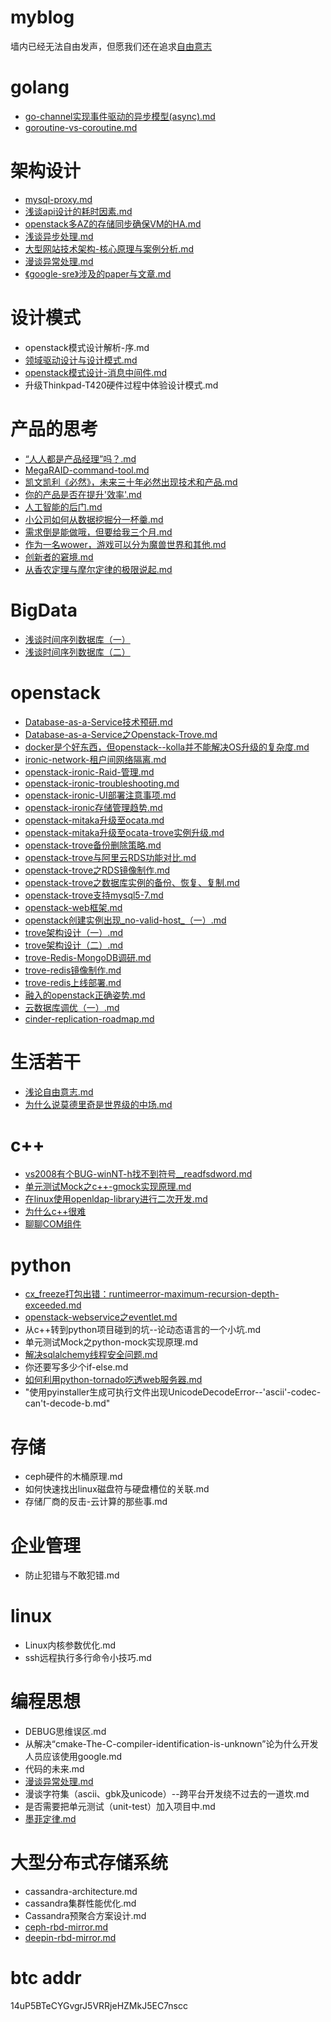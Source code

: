 # myblog
墙内已经无法自由发声，但愿我们还在追求[自由意志](https://github.com/jwongzblog/myblog/blob/master/%E7%94%9F%E6%B4%BB%E8%8B%A5%E5%B9%B2/%E6%B5%85%E8%AE%BA%E8%87%AA%E7%94%B1%E6%84%8F%E5%BF%97.md)

# golang
- [go-channel实现事件驱动的异步模型(async).md](https://github.com/jwongzblog/myblog/blob/master/openstack/golang/go-channel实现事件驱动的异步模型(async).md)
- [goroutine-vs-coroutine.md](https://github.com/jwongzblog/myblog/blob/master/openstack/golang/goroutine-vs-coroutine.md)

# 架构设计
- [mysql-proxy.md](https://github.com/jwongzblog/myblog/blob/master/openstack/架构设计/mysql-proxy.md)
- [浅谈api设计的耗时因素.md](https://github.com/jwongzblog/myblog/blob/master/openstack/架构设计/浅谈api设计的耗时因素.md)
- [openstack多AZ的存储同步确保VM的HA.md](https://github.com/jwongzblog/myblog/blob/master/openstack/架构设计/openstack多AZ的存储同步确保VM的HA.md)
- [浅谈异步处理.md](https://github.com/jwongzblog/myblog/blob/master/openstack/架构设计/浅谈异步处理.md)
- [大型网站技术架构-核心原理与案例分析.md](https://github.com/jwongzblog/myblog/blob/master/openstack/架构设计/大型网站技术架构-核心原理与案例分析.md)
- [漫谈异常处理.md](https://github.com/jwongzblog/myblog/blob/master/openstack/编程思想/漫谈异常处理.md)
- [《google-sre》涉及的paper与文章.md](https://github.com/jwongzblog/myblog/blob/master/%E6%9E%B6%E6%9E%84%E8%AE%BE%E8%AE%A1/%E3%80%8Agoogle-sre%E3%80%8B%E6%B6%89%E5%8F%8A%E7%9A%84paper%E4%B8%8E%E6%96%87%E7%AB%A0.md)

# 设计模式
- openstack模式设计解析-序.md     
- [领域驱动设计与设计模式.md](https://github.com/jwongzblog/myblog/blob/master/openstack/设计模式/领域驱动设计与设计模式.md)
- [openstack模式设计-消息中间件.md](https://github.com/jwongzblog/myblog/blob/master/openstack/设计模式/openstack模式设计-消息中间件.md)
- 升级Thinkpad-T420硬件过程中体验设计模式.md

# 产品的思考
- [“人人都是产品经理”吗？.md](https://github.com/jwongzblog/myblog/blob/master/openstack/产品的思考/“人人都是产品经理”吗？.md)
- [MegaRAID-command-tool.md](https://github.com/jwongzblog/myblog/blob/master/openstack/产品的思考/MegaRAID-command-tool.md)
- [凯文凯利《必然》，未来三十年必然出现技术和产品.md](https://github.com/jwongzblog/myblog/blob/master/openstack/产品的思考/凯文凯利《必然》，未来三十年必然出现技术和产品.md)
- [你的产品是否在提升'效率'.md](https://github.com/jwongzblog/myblog/blob/master/openstack/产品的思考/你的产品是否在提升'效率'.md)
- [人工智能的后门.md](https://github.com/jwongzblog/myblog/blob/master/openstack/产品的思考/人工智能的后门.md)
- [小公司如何从数据挖掘分一杯羹.md](https://github.com/jwongzblog/myblog/blob/master/openstack/产品的思考/小公司如何从数据挖掘分一杯羹.md)
- [需求倒是能做哦，但要给我三个月.md](https://github.com/jwongzblog/myblog/blob/master/openstack/产品的思考/需求倒是能做哦，但要给我三个月.md)
- [作为一名wower，游戏可以分为魔兽世界和其他.md](https://github.com/jwongzblog/myblog/blob/master/openstack/产品的思考/作为一名wower，游戏可以分为魔兽世界和其他.md)
- [创新者的窘境.md](https://github.com/jwongzblog/myblog/blob/master/产品的思考/创新者的窘境.md)
- [从香农定理与摩尔定律的极限说起.md](https://github.com/jwongzblog/myblog/blob/master/%E4%BA%A7%E5%93%81%E7%9A%84%E6%80%9D%E8%80%83/%E4%BB%8E%E9%A6%99%E5%86%9C%E5%AE%9A%E7%90%86%E4%B8%8E%E6%91%A9%E5%B0%94%E5%AE%9A%E5%BE%8B%E7%9A%84%E6%9E%81%E9%99%90%E8%AF%B4%E8%B5%B7.md)

# BigData
- [浅谈时间序列数据库（一）](https://github.com/jwongzblog/myblog/blob/master/BigData/%E6%B5%85%E8%B0%88%E6%97%B6%E9%97%B4%E5%BA%8F%E5%88%97%E6%95%B0%E6%8D%AE%E5%BA%93%EF%BC%88%E4%B8%80%EF%BC%89.md)
- [浅谈时间序列数据库（二）](https://github.com/jwongzblog/myblog/blob/master/BigData/%E6%B5%85%E8%B0%88%E6%97%B6%E9%97%B4%E5%BA%8F%E5%88%97%E6%95%B0%E6%8D%AE%E5%BA%93%EF%BC%88%E4%BA%8C%EF%BC%89.md)

# openstack 
- [Database-as-a-Service技术预研.md](https://github.com/jwongzblog/myblog/blob/master/openstack/Database-as-a-Service技术预研.md)
- [Database-as-a-Service之Openstack-Trove.md](https://github.com/jwongzblog/myblog/blob/master/openstack/Database-as-a-Service之Openstack-Trove.md)
- [docker是个好东西，但openstack--kolla并不能解决OS升级的复杂度.md](https://github.com/jwongzblog/myblog/blob/master/openstack/docker是个好东西，但openstack--kolla并不能解决OS升级的复杂度.md)
- [ironic-network-租户间网络隔离.md](https://github.com/jwongzblog/myblog/blob/master/openstack/ironic-network-租户间网络隔离.md)
- [openstack-ironic-Raid-管理.md](https://github.com/jwongzblog/myblog/blob/master/openstack/openstack-ironic-Raid-管理.md)
- [openstack-ironic-troubleshooting.md](https://github.com/jwongzblog/myblog/blob/master/openstack/openstack-ironic-troubleshooting.md)
- [openstack-ironic-UI部署注意事项.md](https://github.com/jwongzblog/myblog/blob/master/openstack/openstack-ironic-UI部署注意事项.md)
- [openstack-ironic存储管理趋势.md](https://github.com/jwongzblog/myblog/blob/master/openstack/openstack-ironic存储管理趋势.md)
- [openstack-mitaka升级至ocata.md](https://github.com/jwongzblog/myblog/blob/master/openstack/openstack-mitaka升级至ocata.md)
- [openstack-mitaka升级至ocata-trove实例升级.md](https://github.com/jwongzblog/myblog/blob/master/openstack/openstack-mitaka升级至ocata-trove实例升级.md)
- [openstack-trove备份删除策略.md](https://github.com/jwongzblog/myblog/blob/master/openstack/openstack-trove备份删除策略.md)
- [openstack-trove与阿里云RDS功能对比.md](https://github.com/jwongzblog/myblog/blob/master/openstack/openstack-trove与阿里云RDS功能对比.md)
- [openstack-trove之RDS镜像制作.md](https://github.com/jwongzblog/myblog/blob/master/openstack/openstack-trove之RDS镜像制作.md)
- [openstack-trove之数据库实例的备份、恢复、复制.md](https://github.com/jwongzblog/myblog/blob/master/openstack/openstack-trove之数据库实例的备份、恢复、复制.md)
- [openstack-trove支持mysql5-7.md](https://github.com/jwongzblog/myblog/blob/master/openstack/openstack-trove支持mysql5-7.md)
- [openstack-web框架.md](https://github.com/jwongzblog/myblog/blob/master/openstack/openstack-web框架.md)
- [openstack创建实例出现_no-valid-host_（一）.md](https://github.com/jwongzblog/myblog/blob/master/openstack/openstack创建实例出现_no-valid-host_（一）.md)
- [trove架构设计（一）.md](https://github.com/jwongzblog/myblog/blob/master/openstack/trove架构设计（一）.md)
- [trove架构设计（二）.md](https://github.com/jwongzblog/myblog/blob/master/openstack/trove架构设计（二）.md)
- [trove-Redis-MongoDB调研.md](https://github.com/jwongzblog/myblog/blob/master/openstack/trove-Redis-MongoDB%E8%B0%83%E7%A0%94.md)
- [trove-redis镜像制作.md](https://github.com/jwongzblog/myblog/blob/master/openstack/trove-redis%E9%95%9C%E5%83%8F%E5%88%B6%E4%BD%9C.md)
- [trove-redis上线部署.md](https://github.com/jwongzblog/myblog/blob/master/openstack/trove-redis%E4%B8%8A%E7%BA%BF%E9%83%A8%E7%BD%B2.md)
- [融入的openstack正确姿势.md](https://github.com/jwongzblog/myblog/blob/master/openstack/融入的openstack正确姿势.md)
- [云数据库调优（一）.md](https://github.com/jwongzblog/myblog/blob/master/openstack/云数据库调优（一）.md)
- [cinder-replication-roadmap.md](https://github.com/jwongzblog/myblog/blob/master/openstack/cinder-replication-roadmap.md)

# 生活若干
- [浅论自由意志.md](https://github.com/jwongzblog/myblog/blob/master/openstack/生活若干/浅论自由意志.md)
- [为什么说莫德里奇是世界级的中场.md](https://github.com/jwongzblog/myblog/blob/master/openstack/生活若干/为什么说莫德里奇是世界级的中场.md)

# c++
- [vs2008有个BUG-winNT-h找不到符号__readfsdword.md](https://github.com/jwongzblog/myblog/blob/master/openstack/c%2B%2B/vs2008有个BUG-winNT-h找不到符号__readfsdword.md)
- [单元测试Mock之c++-gmock实现原理.md](https://github.com/jwongzblog/myblog/blob/master/c%2B%2B/%E5%8D%95%E5%85%83%E6%B5%8B%E8%AF%95Mock%E4%B9%8Bc%2B%2B-gmock%E5%AE%9E%E7%8E%B0%E5%8E%9F%E7%90%86.md)
- [在linux使用openldap-library进行二次开发.md](https://github.com/jwongzblog/myblog/blob/master/openstack/c%2B%2B/在linux使用openldap-library进行二次开发.md)
- [为什么c++很难](https://github.com/jwongzblog/myblog/blob/master/c%2B%2B/%E4%B8%BA%E4%BB%80%E4%B9%88c%2B%2B%E5%BE%88%E9%9A%BE.md)
- [聊聊COM组件](https://github.com/jwongzblog/myblog/blob/master/c%2B%2B/%E8%81%8A%E8%81%8ACOM%E7%BB%84%E4%BB%B6.md)

# python
- [cx_freeze打包出错：runtimeerror-maximum-recursion-depth-exceeded.md](https://github.com/jwongzblog/myblog/blob/master/openstack/python/cx_freeze打包出错：runtimeerror-maximum-recursion-depth-exceeded.md)
- [openstack-webservice之eventlet.md](https://github.com/jwongzblog/myblog/blob/master/openstack/python/openstack-webservice之eventlet.md)
- 从c++转到python项目碰到的坑--论动态语言的一个小坑.md
- 单元测试Mock之python-mock实现原理.md
- [解决sqlalchemy线程安全问题.md](https://github.com/jwongzblog/myblog/blob/master/openstack/python/解决sqlalchemy线程安全问题.md)
- 你还要写多少个if-else.md
- [如何利用python-tornado吃透web服务器.md](https://github.com/jwongzblog/myblog/blob/master/openstack/python/如何利用python-tornado吃透web服务器.md)
- "使用pyinstaller生成可执行文件出现UnicodeDecodeError--'ascii'-codec-can't-decode-b.md"

# 存储
- ceph硬件的木桶原理.md            
- 如何快速找出linux磁盘符与硬盘槽位的关联.md
- 存储厂商的反击-云计算的那些事.md

# 企业管理
- 防止犯错与不敢犯错.md

# linux
- Linux内核参数优化.md  
- ssh远程执行多行命令小技巧.md

# 编程思想
- DEBUG思维误区.md
- 从解决“cmake-The-C-compiler-identification-is-unknown”论为什么开发人员应该使用google.md
- 代码的未来.md
- [漫谈异常处理.md](https://github.com/jwongzblog/myblog/blob/master/openstack/编程思想/漫谈异常处理.md)
- 漫谈字符集（ascii、gbk及unicode）--跨平台开发绕不过去的一道坎.md
- 是否需要把单元测试（unit-test）加入项目中.md
- [墨菲定律.md](https://github.com/jwongzblog/myblog/blob/master/%E7%BC%96%E7%A8%8B%E6%80%9D%E6%83%B3/%E5%A2%A8%E8%8F%B2%E5%AE%9A%E5%BE%8B.md)

# 大型分布式存储系统
- cassandra-architecture.md  
- cassandra集群性能优化.md  
- Cassandra预聚合方案设计.md
- [ceph-rbd-mirror.md](https://github.com/jwongzblog/myblog/blob/master/%E5%A4%A7%E5%9E%8B%E5%88%86%E5%B8%83%E5%BC%8F%E5%AD%98%E5%82%A8%E7%B3%BB%E7%BB%9F/ceph-rbd-mirror.md)
- [deepin-rbd-mirror.md](https://github.com/jwongzblog/myblog/blob/master/%E5%A4%A7%E5%9E%8B%E5%88%86%E5%B8%83%E5%BC%8F%E5%AD%98%E5%82%A8%E7%B3%BB%E7%BB%9F/deepin-rbd-mirror.md)

# btc addr
14uP5BTeCYGvgrJ5VRRjeHZMkJ5EC7nscc